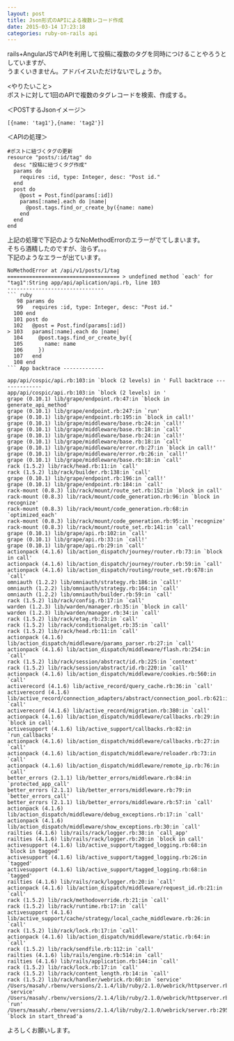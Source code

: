```yaml
---
layout: post
title: Json形式のAPIによる複数レコード作成
date: 2015-03-14 17:23:18
categories: ruby-on-rails api
---
```

<!-- {% raw %} -->
<p>rails+AngularJSでAPIを利用して投稿に複数のタグを同時につけることやろうとしていますが、<br>
うまくいきません。アドバイスいただけないでしょうか。</p>

<p>&lt;やりたいこと><br>
ポストに対して1回のAPIで複数のタグレコードを検索、作成する。</p>

<p>＜POSTするJsonイメージ＞</p>

<pre><code>[{name: 'tag1'},{name: 'tag2'}]
</code></pre>

<p>＜APIの処理＞</p>

<pre><code>#ポストに紐づくタグの更新
resource "posts/:id/tag" do
  desc "投稿に紐づくタグ作成"
  params do
    requires :id, type: Integer, desc: "Post id."
  end
  post do
    @post = Post.find(params[:id])
    params[:name].each do |name|
      @post.tags.find_or_create_by({name: name)
    end
  end
end
</code></pre>

<p>上記の処理で下記のようなNoMethodErrorのエラーがでてしまいます。<br>
そちら酒精したのですが、治らず。。。<br>
下記のようなエラーが出ています。</p>

<pre><code>NoMethodError at /api/v1/posts/1/tag
==================================== &gt; undefined method `each' for "tag1":String app/api/aplication/api.rb, line 103
-------------------------------
``` ruby 
   98 params do 
   99   requires :id, type: Integer, desc: "Post id." 
  100 end 
  101 post do 
  102   @post = Post.find(params[:id])
&gt; 103   params[:name].each do |name| 
  104     @post.tags.find_or_create_by({ 
  105       name: name 
  106     }) 
  107   end 
  108 end
``` App backtrace -------------

app/api/cospic/api.rb:103:in `block (2 levels) in ' Full backtrace --------------
app/api/cospic/api.rb:103:in `block (2 levels) in '
grape (0.10.1) lib/grape/endpoint.rb:47:in `block in generate_api_method'
grape (0.10.1) lib/grape/endpoint.rb:247:in `run'
grape (0.10.1) lib/grape/endpoint.rb:195:in `block in call!'
grape (0.10.1) lib/grape/middleware/base.rb:24:in `call!'
grape (0.10.1) lib/grape/middleware/base.rb:18:in `call'
grape (0.10.1) lib/grape/middleware/base.rb:24:in `call!'
grape (0.10.1) lib/grape/middleware/base.rb:18:in `call'
grape (0.10.1) lib/grape/middleware/error.rb:27:in `block in call!'
grape (0.10.1) lib/grape/middleware/error.rb:26:in `call!'
grape (0.10.1) lib/grape/middleware/base.rb:18:in `call'
rack (1.5.2) lib/rack/head.rb:11:in `call'
rack (1.5.2) lib/rack/builder.rb:138:in `call'
grape (0.10.1) lib/grape/endpoint.rb:196:in `call!'
grape (0.10.1) lib/grape/endpoint.rb:184:in `call'
rack-mount (0.8.3) lib/rack/mount/route_set.rb:152:in `block in call'
rack-mount (0.8.3) lib/rack/mount/code_generation.rb:96:in `block in recognize'
rack-mount (0.8.3) lib/rack/mount/code_generation.rb:68:in `optimized_each'
rack-mount (0.8.3) lib/rack/mount/code_generation.rb:95:in `recognize'
rack-mount (0.8.3) lib/rack/mount/route_set.rb:141:in `call'
grape (0.10.1) lib/grape/api.rb:102:in `call'
grape (0.10.1) lib/grape/api.rb:33:in `call!'
grape (0.10.1) lib/grape/api.rb:29:in `call'
actionpack (4.1.6) lib/action_dispatch/journey/router.rb:73:in `block in call'
actionpack (4.1.6) lib/action_dispatch/journey/router.rb:59:in `call'
actionpack (4.1.6) lib/action_dispatch/routing/route_set.rb:678:in `call'
omniauth (1.2.2) lib/omniauth/strategy.rb:186:in `call!'
omniauth (1.2.2) lib/omniauth/strategy.rb:164:in `call'
omniauth (1.2.2) lib/omniauth/builder.rb:59:in `call'
rack (1.5.2) lib/rack/config.rb:17:in `call'
warden (1.2.3) lib/warden/manager.rb:35:in `block in call'
warden (1.2.3) lib/warden/manager.rb:34:in `call'
rack (1.5.2) lib/rack/etag.rb:23:in `call'
rack (1.5.2) lib/rack/conditionalget.rb:35:in `call'
rack (1.5.2) lib/rack/head.rb:11:in `call'
actionpack (4.1.6) lib/action_dispatch/middleware/params_parser.rb:27:in `call'
actionpack (4.1.6) lib/action_dispatch/middleware/flash.rb:254:in `call'
rack (1.5.2) lib/rack/session/abstract/id.rb:225:in `context'
rack (1.5.2) lib/rack/session/abstract/id.rb:220:in `call'
actionpack (4.1.6) lib/action_dispatch/middleware/cookies.rb:560:in `call'
activerecord (4.1.6) lib/active_record/query_cache.rb:36:in `call'
activerecord (4.1.6) lib/active_record/connection_adapters/abstract/connection_pool.rb:621:in `call'
activerecord (4.1.6) lib/active_record/migration.rb:380:in `call'
actionpack (4.1.6) lib/action_dispatch/middleware/callbacks.rb:29:in `block in call'
activesupport (4.1.6) lib/active_support/callbacks.rb:82:in `run_callbacks'
actionpack (4.1.6) lib/action_dispatch/middleware/callbacks.rb:27:in `call'
actionpack (4.1.6) lib/action_dispatch/middleware/reloader.rb:73:in `call'
actionpack (4.1.6) lib/action_dispatch/middleware/remote_ip.rb:76:in `call'
better_errors (2.1.1) lib/better_errors/middleware.rb:84:in `protected_app_call'
better_errors (2.1.1) lib/better_errors/middleware.rb:79:in `better_errors_call'
better_errors (2.1.1) lib/better_errors/middleware.rb:57:in `call'
actionpack (4.1.6) lib/action_dispatch/middleware/debug_exceptions.rb:17:in `call'
actionpack (4.1.6) lib/action_dispatch/middleware/show_exceptions.rb:30:in `call'
railties (4.1.6) lib/rails/rack/logger.rb:38:in `call_app'
railties (4.1.6) lib/rails/rack/logger.rb:20:in `block in call'
activesupport (4.1.6) lib/active_support/tagged_logging.rb:68:in `block in tagged'
activesupport (4.1.6) lib/active_support/tagged_logging.rb:26:in `tagged'
activesupport (4.1.6) lib/active_support/tagged_logging.rb:68:in `tagged'
railties (4.1.6) lib/rails/rack/logger.rb:20:in `call'
actionpack (4.1.6) lib/action_dispatch/middleware/request_id.rb:21:in `call'
rack (1.5.2) lib/rack/methodoverride.rb:21:in `call'
rack (1.5.2) lib/rack/runtime.rb:17:in `call'
activesupport (4.1.6) lib/active_support/cache/strategy/local_cache_middleware.rb:26:in `call'
rack (1.5.2) lib/rack/lock.rb:17:in `call'
actionpack (4.1.6) lib/action_dispatch/middleware/static.rb:64:in `call'
rack (1.5.2) lib/rack/sendfile.rb:112:in `call'
railties (4.1.6) lib/rails/engine.rb:514:in `call'
railties (4.1.6) lib/rails/application.rb:144:in `call'
rack (1.5.2) lib/rack/lock.rb:17:in `call'
rack (1.5.2) lib/rack/content_length.rb:14:in `call'
rack (1.5.2) lib/rack/handler/webrick.rb:60:in `service'
/Users/masah/.rbenv/versions/2.1.4/lib/ruby/2.1.0/webrick/httpserver.rb:138:in `service'
/Users/masah/.rbenv/versions/2.1.4/lib/ruby/2.1.0/webrick/httpserver.rb:94:in `run'
/Users/masah/.rbenv/versions/2.1.4/lib/ruby/2.1.0/webrick/server.rb:295:in `block in start_thread'a
</code></pre>

<p>よろしくお願いします。</p>
<!-- {% endraw %} -->
